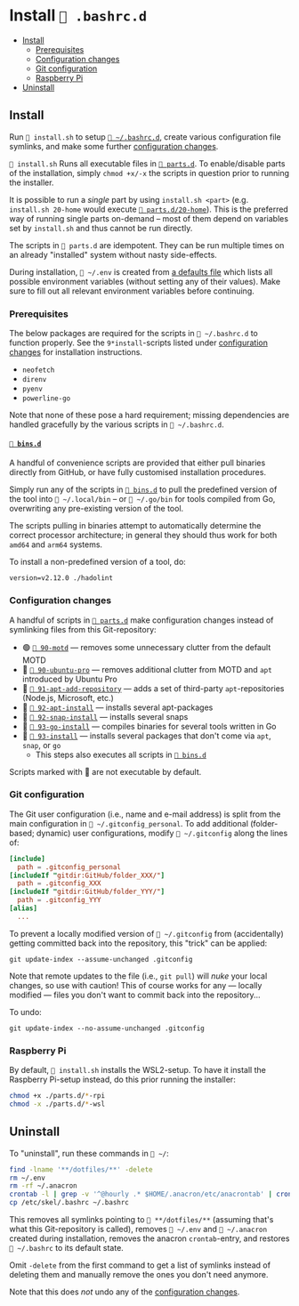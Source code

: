 # Install `📂 .bashrc.d`

- [Install](#install)
  - [Prerequisites](#prerequisites)
  - [Configuration changes](#configuration-changes)
  - [Git configuration](#git-configuration)
  - [Raspberry Pi](#raspberry-pi)
- [Uninstall](#uninstall)

## Install

Run `📄 install.sh` to setup [`📂 ~/.bashrc.d`](../.bashrc.d/), create various
configuration file symlinks, and make some further
[configuration changes](#configuration-changes).

`📄 install.sh` Runs all executable files in [`📂 parts.d`](./parts.d/). To
enable/disable parts of the installation, simply `chmod +x/-x` the scripts in
question prior to running the installer.

It is possible to run a _single_ part by using `install.sh <part>` (e.g.
`install.sh 20-home` would execute [`📄 parts.d/20-home`](./parts.d/20-home)).
This is the preferred way of running single parts on-demand – most of them
depend on variables set by `install.sh` and thus cannot be run directly.

The scripts in `📂 parts.d` are idempotent. They can be run multiple times on an
already "installed" system without nasty side-effects.

During installation, `📄 ~/.env` is created from
[a defaults file](./../.env.default) which lists all possible environment
variables (without setting any of their values). Make sure to fill out all
relevant environment variables before continuing.

### Prerequisites

The below packages are required for the scripts in `📂 ~/.bashrc.d` to function
properly. See the `9*install`-scripts listed under
[configuration changes](#configuration-changes) for installation instructions.

- `neofetch`
- `direnv`
- `pyenv`
- `powerline-go`

Note that none of these pose a hard requirement; missing dependencies are
handled gracefully by the various scripts in `📂 ~/.bashrc.d`.

#### [`📂 bins.d`](./bins.d)

A handful of convenience scripts are provided that either pull binaries directly
from GitHub, or have fully customised installation procedures.

Simply run any of the scripts in [`📂 bins.d`](./bins.d) to pull the predefined
version of the tool into `📂 ~/.local/bin` – or `📂 ~/.go/bin` for tools
compiled from Go, overwriting any pre-existing version of the tool.

The scripts pulling in binaries attempt to automatically determine the correct
processor architecture; in general they should thus work for both `amd64` and
`arm64` systems.

To install a non-predefined version of a tool, do:

```shell
version=v2.12.0 ./hadolint
```

### Configuration changes

A handful of scripts in [`📂 parts.d`](./parts.d/) make configuration changes
instead of symlinking files from this Git-repository:

- 🟢 [`📄 90-motd`](./parts.d/90-motd) — removes some unnecessary clutter from
  the default MOTD
- 🚫 [`📄 90-ubuntu-pro`](./parts.d/90-ubuntu-pro) — removes additional clutter
  from MOTD and `apt` introduced by Ubuntu Pro
- 🚫 [`📄 91-apt-add-repository`](./parts.d/91-apt-add-repository) — adds a set
  of third-party `apt`-repositories (Node.js, Microsoft, etc.)
- 🚫 [`📄 92-apt-install`](./parts.d/92-apt-install) — installs several
  apt-packages
- 🚫 [`📄 92-snap-install`](./parts.d/92-snap-install) — installs several snaps
- 🚫 [`📄 93-go-install`](./parts.d/93-go-install) — compiles binaries for
  several tools written in Go
- 🚫 [`📄 93-install`](./parts.d/93-install) — installs several packages that
  don't come via `apt`, `snap`, or `go`
  - This steps also executes all scripts in [`📂 bins.d`](./bins.d)

Scripts marked with 🚫 are not executable by default.

### Git configuration

The Git user configuration (i.e., name and e-mail address) is split from the
main configuration in `📄 ~/.gitconfig_personal`. To add additional
(folder-based; dynamic) user configurations, modify `📄 ~/.gitconfig` along the
lines of:

```conf
[include]
  path = .gitconfig_personal
[includeIf "gitdir:GitHub/folder_XXX/"]
  path = .gitconfig_XXX
[includeIf "gitdir:GitHub/folder_YYY/"]
  path = .gitconfig_YYY
[alias]
  ...
```

To prevent a locally modified version of `📄 ~/.gitconfig` from (accidentally)
getting committed back into the repository, this "trick" can be applied:

```shell
git update-index --assume-unchanged .gitconfig
```

Note that remote updates to the file (i.e., `git pull`) will _nuke_ your local
changes, so use with caution! This of course works for any — locally modified —
files you don't want to commit back into the repository...

To undo:

```shell
git update-index --no-assume-unchanged .gitconfig
```

### Raspberry Pi

By default, `📄 install.sh` installs the WSL2-setup. To have it install the
Raspberry Pi-setup instead, do this prior running the installer:

```bash
chmod +x ./parts.d/*-rpi
chmod -x ./parts.d/*-wsl
```

## Uninstall

To "uninstall", run these commands in `📂 ~/`:

```bash
find -lname '**/dotfiles/**' -delete
rm ~/.env
rm -rf ~/.anacron
crontab -l | grep -v '^@hourly .* $HOME/.anacron/etc/anacrontab' | crontab -
cp /etc/skel/.bashrc ~/.bashrc
```

This removes all symlinks pointing to `📂 **/dotfiles/**` (assuming that's what
this Git-repository is called), removes `📄 ~/.env` and `📂 ~/.anacron` created
during installation, removes the anacron `crontab`-entry, and restores
`📄 ~/.bashrc` to its default state.

Omit `-delete` from the first command to get a list of symlinks instead of
deleting them and manually remove the ones you don't need anymore.

Note that this does _not_ undo any of the
[configuration changes](#configuration-changes).
